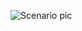 ![Scenario pic](https://github.com/yousefii/EVE-NG-Sceanrios/assets/94950365/e73607ab-9b7b-46fa-8d02-56a433a67254)
